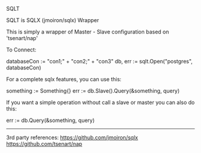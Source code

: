 SQLT

SQLT is SQLX (jmoiron/sqlx) Wrapper

This is simply a wrapper of Master - Slave configuration based on 'tsenart/nap'

To Connect:

databaseCon := "con1;" + "con2;" + "con3"
db, err := sqlt.Open("postgres", databaseCon)

For a complete sqlx features, you can use this:

something := Something{}
err := db.Slave().Query(&something, query)

If you want a simple operation without call a slave or master you can also do this:

err := db.Query(&something, query)

----------------------------------

3rd party references:
https://github.com/jmoiron/sqlx
https://github.com/tsenart/nap